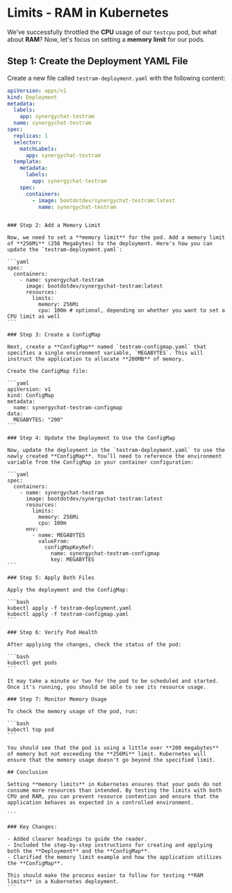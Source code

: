 # Limits - RAM in Kubernetes

We’ve successfully throttled the **CPU** usage of our `testcpu` pod, but what about **RAM**? Now, let's focus on setting a **memory limit** for our pods.

## Step 1: Create the Deployment YAML File

Create a new file called `testram-deployment.yaml` with the following content:

```yaml
apiVersion: apps/v1
kind: Deployment
metadata:
  labels:
    app: synergychat-testram
  name: synergychat-testram
spec:
  replicas: 1
  selector:
    matchLabels:
      app: synergychat-testram
  template:
    metadata:
      labels:
        app: synergychat-testram
    spec:
      containers:
        - image: bootdotdev/synergychat-testram:latest
          name: synergychat-testram
```

````

### Step 2: Add a Memory Limit

Now, we need to set a **memory limit** for the pod. Add a memory limit of **256Mi** (256 Megabytes) to the deployment. Here's how you can update the `testram-deployment.yaml`:

```yaml
spec:
  containers:
    - name: synergychat-testram
      image: bootdotdev/synergychat-testram:latest
      resources:
        limits:
          memory: 256Mi
          cpu: 100m # optional, depending on whether you want to set a CPU limit as well
```

### Step 3: Create a ConfigMap

Next, create a **ConfigMap** named `testram-configmap.yaml` that specifies a single environment variable, `MEGABYTES`. This will instruct the application to allocate **200MB** of memory.

Create the ConfigMap file:

```yaml
apiVersion: v1
kind: ConfigMap
metadata:
  name: synergychat-testram-configmap
data:
  MEGABYTES: "200"
```

### Step 4: Update the Deployment to Use the ConfigMap

Now, update the deployment in the `testram-deployment.yaml` to use the newly created **ConfigMap**. You’ll need to reference the environment variable from the ConfigMap in your container configuration:

```yaml
spec:
  containers:
    - name: synergychat-testram
      image: bootdotdev/synergychat-testram:latest
      resources:
        limits:
          memory: 256Mi
          cpu: 100m
      env:
        - name: MEGABYTES
          valueFrom:
            configMapKeyRef:
              name: synergychat-testram-configmap
              key: MEGABYTES
```

### Step 5: Apply Both Files

Apply the deployment and the ConfigMap:

```bash
kubectl apply -f testram-deployment.yaml
kubectl apply -f testram-configmap.yaml
```

### Step 6: Verify Pod Health

After applying the changes, check the status of the pod:

```bash
kubectl get pods
```

It may take a minute or two for the pod to be scheduled and started. Once it's running, you should be able to see its resource usage.

### Step 7: Monitor Memory Usage

To check the memory usage of the pod, run:

```bash
kubectl top pod
```

You should see that the pod is using a little over **200 megabytes** of memory but not exceeding the **256Mi** limit. Kubernetes will ensure that the memory usage doesn't go beyond the specified limit.

## Conclusion

Setting **memory limits** in Kubernetes ensures that your pods do not consume more resources than intended. By testing the limits with both CPU and RAM, you can prevent resource contention and ensure that the application behaves as expected in a controlled environment.

```

### Key Changes:

- Added clearer headings to guide the reader.
- Included the step-by-step instructions for creating and applying both the **Deployment** and the **ConfigMap**.
- Clarified the memory limit example and how the application utilizes the **ConfigMap**.

This should make the process easier to follow for testing **RAM limits** in a Kubernetes deployment.
```
````

